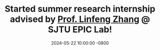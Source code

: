 ---
title: >-
    Started summer research internship advised by <a href="http://www.zhanglinfeng.tech/">Prof. Linfeng Zhang</a> @ <strong>SJTU EPIC Lab!</strong>
date: 2024-05-22 10:00:00 -0800
---